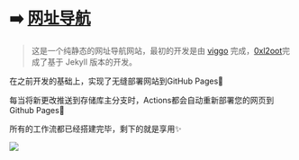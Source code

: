 # ➡️ [网址导航](https://s.intron.store/)


> 这是一个纯静态的网址导航网站，最初的开发是由 [viggo](http://viggoz.com/) 完成，[0xl2oot](https://github.com/0xl2oot/webstack-jekyll)完成了基于 Jekyll 版本的开发。

在之前开发的基础上，实现了无缝部署网站到GitHub Pages🚩 

每当将新更改推送到存储库主分支时，Actions都会自动重新部署您的网页到Github Pages🧰 

所有的工作流都已经搭建完毕，剩下的就是享用✨ 

![](https://camo.githubusercontent.com/b0b4616f0a28848924fe3ae7adbd8f139e14e209cad0a93e94f9529126a047cc/687474703a2f2f7777772e776562737461636b2e63632f6173736574732f696d616765732f707265766965772e676966)
